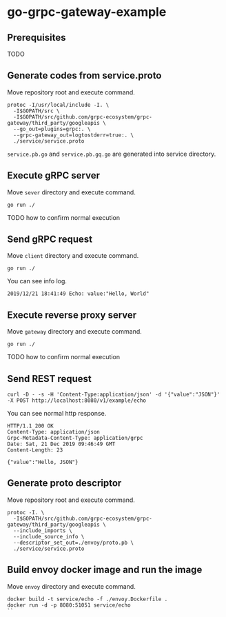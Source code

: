 # go-grpc-gateway-example

## Prerequisites
TODO

## Generate codes from service.proto
Move repository root and execute command.

```
protoc -I/usr/local/include -I. \
  -I$GOPATH/src \
  -I$GOPATH/src/github.com/grpc-ecosystem/grpc-gateway/third_party/googleapis \
  --go_out=plugins=grpc:. \
  --grpc-gateway_out=logtostderr=true:. \
  ./service/service.proto
```  

`service.pb.go` and `service.pb.gq.go` are generated into service directory.

## Execute gRPC server
Move `sever` directory and execute command.

`go run ./`

TODO how to confirm normal execution

## Send gRPC request
Move `client` directory and execute command.

`go run ./`

You can see info log.

`2019/12/21 18:41:49 Echo: value:"Hello, World"`

## Execute reverse proxy server
Move `gateway` directory and execute command.

`go run ./`

TODO how to confirm normal execution

## Send REST request

`curl -D - -s -H 'Content-Type:application/json' -d '{"value":"JSON"}' -X POST http://localhost:8080/v1/example/echo`

You can see normal http response.

```
HTTP/1.1 200 OK
Content-Type: application/json
Grpc-Metadata-Content-Type: application/grpc
Date: Sat, 21 Dec 2019 09:46:49 GMT
Content-Length: 23

{"value":"Hello, JSON"}
```

## Generate proto descriptor
Move repository root and execute command.

```
protoc -I. \
  -I$GOPATH/src/github.com/grpc-ecosystem/grpc-gateway/third_party/googleapis \
  --include_imports \
  --include_source_info \
  --descriptor_set_out=./envoy/proto.pb \
  ./service/service.proto
```

## Build envoy docker image and run the image
Move `envoy` directory and execute command.

```
docker build -t service/echo -f ./envoy.Dockerfile .
docker run -d -p 8080:51051 service/echo
``